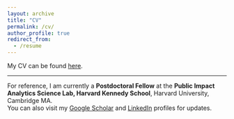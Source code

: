 ```yaml
---
layout: archive
title: "CV"
permalink: /cv/
author_profile: true
redirect_from:
  - /resume
---
```


My CV can be found [here](https://www.dropbox.com/scl/fi/5tyh5263ycl0yfbla45hl/CV_2025.pdf?rlkey=qa3uusvmidllv00z13vnsiznp&st=dgvl6pjn&dl=0).

---

For reference, I am currently a **Postdoctoral Fellow** at the **Public Impact Analytics Science Lab, Harvard Kennedy School**, Harvard University, Cambridge MA.  
You can also visit my [Google Scholar](https://scholar.google.com/citations?user=Di4VDJgAAAAJ) and [LinkedIn](https://www.linkedin.com/in/hossein-hejazian-1ab60053/) profiles for updates.

